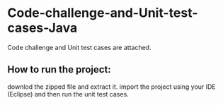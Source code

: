 # Code-challenge-and-Unit-test-cases-Java
Code challenge and Unit test cases are attached.

## How to run the project:
downlod the zipped file and extract it. import the project using your IDE (Eclipse) and then run the unit test cases.



